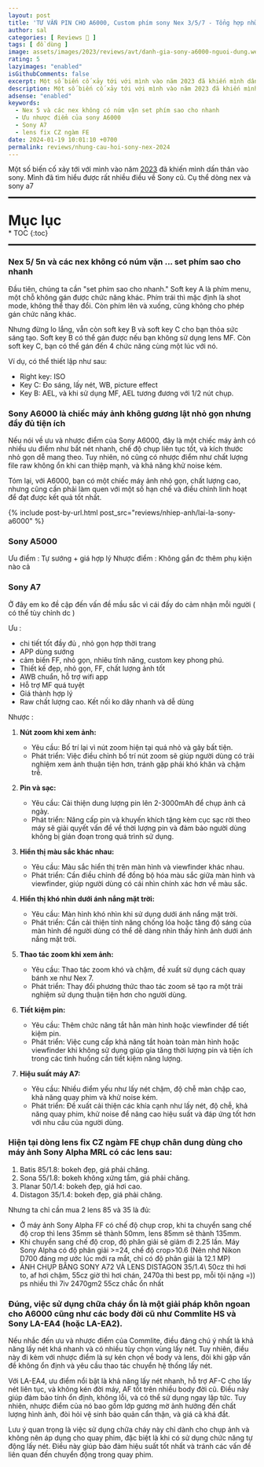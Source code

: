 ```yaml
---
layout: post
title: 'TƯ VẤN PIN CHO A6000, Custom phím sony Nex 3/5/7 - Tổng hợp những câu hỏi về sony Nex 2023 !'
author: sal
categories: [ Reviews 📝 ]
tags: [ đồ dùng ]
image: assets/images/2023/reviews/avt/danh-gia-sony-a6000-nguoi-dung.webp
rating: 5
lazyimages: "enabled"
isGithubComments: false
excerpt: Một số biến cố xảy tới với mình vào năm 2023 đã khiến mình dấn thân vào sony. Mình đã tìm hiểu được rất nhiều điều về Sony cũ. Cụ thể dòng nex và sony a7
description: Một số biến cố xảy tới với mình vào năm 2023 đã khiến mình dấn thân vào sony. Mình đã tìm hiểu được rất nhiều điều về Sony cũ. Cụ thể dòng nex và sony a7
adsense: "enabled"
keywords:
  - Nex 5 và các nex không có núm vặn set phím sao cho nhanh
  - Ưu nhược điểm của sony A6000
  - Sony A7
  - lens fix CZ ngàm FE
date: 2024-01-19 10:01:10 +0700
permalink: reviews/nhung-cau-hoi-sony-nex-2024
---
```


Một số biến cố xảy tới với mình vào năm <a href="{{ site.baseurl }}/tan-man/ve-que-mua-lua-chin">2023</a> đã khiến mình dấn thân vào sony. Mình đã tìm hiểu được rất nhiều điều về Sony cũ. Cụ thể dòng nex và sony a7

<hr style="border: 1px solid #000000;">
<p style="margin-bottom: 0px; font-weight: 700;font-size: 1.75rem;">Mục lục</p>
* TOC
{:toc}

<hr style="border: 1px solid #000000;">

### Nex 5/ 5n và các nex không có núm vặn ... set phím sao cho nhanh

Đầu tiên, chúng ta cần "set phím sao cho nhanh." Soft key A là phím menu, một chỗ không gán được chức năng khác. Phím trái thì mặc định là shot mode, không thể thay đổi. Còn phím lên và xuống, cũng không cho phép gán chức năng khác.

Nhưng đừng lo lắng, vẫn còn soft key B và soft key C cho bạn thỏa sức sáng tạo. Soft key B có thể gán được nếu bạn không sử dụng lens MF. Còn soft key C, bạn có thể gán đến 4 chức năng cùng một lúc với nó.

Ví dụ, có thể thiết lập như sau:

- Right key: ISO
- Key C: Đo sáng, lấy nét, WB, picture effect
- Key B: AEL, và khi sử dụng MF, AEL tương đương với 1/2 nút chụp.

### Sony A6000 là chiếc máy ảnh không gương lật nhỏ gọn nhưng đầy đủ tiện ích

Nếu nói về ưu và nhược điểm của Sony A6000, đây là một chiếc máy ảnh có nhiều ưu điểm như bắt nét nhanh, chế độ chụp liên tục tốt, và kích thước nhỏ gọn dễ mang theo. Tuy nhiên, nó cũng có nhược điểm như chất lượng file raw không ổn khi can thiệp mạnh, và khả năng khử noise kém.

Tóm lại, với A6000, bạn có một chiếc máy ảnh nhỏ gọn, chất lượng cao, nhưng cũng cần phải làm quen với một số hạn chế và điều chỉnh linh hoạt để đạt được kết quả tốt nhất.

{% include post-by-url.html post_src="reviews/nhiep-anh/lai-la-sony-a6000" %}


### Sony A5000
Ưu điểm : Tự sướng + giá hợp lý
Nhược điểm : Không gắn đc thêm phụ kiện nào cả

### Sony A7

Ở đây em ko đề cập đến vấn đề mầu sắc vì cái đấy do cảm nhận mỗi người ( có thể tùy chỉnh dc )

Ưu :
- chi tiết tốt đầy đủ , nhỏ gọn hợp thời trang
- APP dùng sướng
- cảm biến FF, nhỏ gọn, nhiêu tính năng, custom key phong phú.
- Thiết kế đẹp, nhỏ gọn, FF, chất lượng ảnh tốt
- AWB chuẩn, hỗ trợ wifi app
- Hỗ trợ MF quá tuyệt
- Giá thành hợp lý
- Raw chất lượng cao. Kết nối ko dây nhanh và dễ dùng

Nhược :

<ol><li><p><strong>N&uacute;t zoom khi xem ảnh:</strong></p><ul><li>Y&ecirc;u cầu: Bố tr&iacute; lại v&igrave; n&uacute;t zoom hiện tại qu&aacute; nhỏ v&agrave; g&acirc;y bất tiện.</li><li>Ph&aacute;t triển: Việc điều chỉnh bố tr&iacute; n&uacute;t zoom sẽ gi&uacute;p người d&ugrave;ng c&oacute; trải nghiệm xem ảnh thuận tiện hơn, tr&aacute;nh gặp phải kh&oacute; khăn v&agrave; chậm trễ.</li></ul></li><li><p><strong>Pin v&agrave; sạc:</strong></p><ul><li>Y&ecirc;u cầu: Cải thiện dung lượng pin l&ecirc;n 2-3000mAh để chụp ảnh cả ng&agrave;y.</li><li>Ph&aacute;t triển: N&acirc;ng cấp pin v&agrave; khuyến kh&iacute;ch tặng k&egrave;m cục sạc rời theo m&aacute;y sẽ giải quyết vấn đề về thời lượng pin v&agrave; đảm bảo người d&ugrave;ng kh&ocirc;ng bị gi&aacute;n đoạn trong qu&aacute; tr&igrave;nh sử dụng.</li></ul></li><li><p><strong>Hiển thị m&agrave;u sắc kh&aacute;c nhau:</strong></p><ul><li>Y&ecirc;u cầu: M&agrave;u sắc hiển thị tr&ecirc;n m&agrave;n h&igrave;nh v&agrave; viewfinder kh&aacute;c nhau.</li><li>Ph&aacute;t triển: Cần điều chỉnh để đồng bộ h&oacute;a m&agrave;u sắc giữa m&agrave;n h&igrave;nh v&agrave; viewfinder, gi&uacute;p người d&ugrave;ng c&oacute; c&aacute;i nh&igrave;n ch&iacute;nh x&aacute;c hơn về m&agrave;u sắc.</li></ul></li><li><p><strong>Hiển thị kh&oacute; nh&igrave;n dưới &aacute;nh nắng mặt trời:</strong></p><ul><li>Y&ecirc;u cầu: M&agrave;n h&igrave;nh kh&oacute; nh&igrave;n khi sử dụng dưới &aacute;nh nắng mặt trời.</li><li>Ph&aacute;t triển: Cần cải thiện t&iacute;nh năng chống l&oacute;a hoặc tăng độ s&aacute;ng của m&agrave;n h&igrave;nh để người d&ugrave;ng c&oacute; thể dễ d&agrave;ng nh&igrave;n thấy h&igrave;nh ảnh dưới &aacute;nh nắng mặt trời.</li></ul></li><li><p><strong>Thao t&aacute;c zoom khi xem ảnh:</strong></p><ul><li>Y&ecirc;u cầu: Thao t&aacute;c zoom kh&oacute; v&agrave; chậm, đề xuất sử dụng c&aacute;ch quay b&aacute;nh xe như Nex 7.</li><li>Ph&aacute;t triển: Thay đổi phương thức thao t&aacute;c zoom sẽ tạo ra một trải nghiệm sử dụng thuận tiện hơn cho người d&ugrave;ng.</li></ul></li><li><p><strong>Tiết kiệm pin:</strong></p><ul><li>Y&ecirc;u cầu: Th&ecirc;m chức năng tắt hẳn m&agrave;n h&igrave;nh hoặc viewfinder để tiết kiệm pin.</li><li>Ph&aacute;t triển: Việc cung cấp khả năng tắt ho&agrave;n to&agrave;n m&agrave;n h&igrave;nh hoặc viewfinder khi kh&ocirc;ng sử dụng gi&uacute;p gia tăng thời lượng pin v&agrave; tiện &iacute;ch trong c&aacute;c t&igrave;nh huống cần tiết kiệm năng lượng.</li></ul></li><li><p><strong>Hiệu suất m&aacute;y A7:</strong></p><ul><li>Y&ecirc;u cầu: Nhiều điểm yếu như lấy n&eacute;t chậm, độ chễ m&agrave;n chập cao, khả năng quay phim v&agrave; khử noise k&eacute;m.</li><li>Ph&aacute;t triển: Đề xuất cải thiện c&aacute;c kh&iacute;a cạnh như lấy n&eacute;t, độ chễ, khả năng quay phim, khử noise để n&acirc;ng cao hiệu suất v&agrave; đ&aacute;p ứng tốt hơn với nhu cầu của người d&ugrave;ng.</li></ul></li>
</ol>

### Hiện tại dòng lens fix CZ ngàm FE chụp chân dung dùng cho máy ảnh Sony Alpha MRL có các lens sau:
1. Batis 85/1.8: bokeh đẹp, giá phải chăng.
2. Sona 55/1.8: bokeh không xứng tầm, giá phải chăng.
3. Planar 50/1.4: bokeh đẹp, giá hơi cao.
4. Distagon 35/1.4: bokeh đẹp, giá phải chăng.


Nhưng ta chỉ cần mua 2 lens 85 và 35 là đủ:
- Ở máy ảnh Sony Alpha FF có chế độ chụp crop, khi ta chuyển sang chế độ crop thì lens 35mm sẽ thành 50mm, lens 85mm sẽ thành 135mm.
- Khi chuyển sang chế độ crop, độ phân giải sẽ giảm đi 2.25 lần. Máy Sony Alpha có độ phân giải >=24, chế độ crop>10.6
(Nên nhớ Nikon D700 đáng mơ ước lúc mới ra mắt, chỉ có độ phân giải là 12.1 MP)
- ẢNH CHỤP BẰNG SONY A72 VÀ LENS DISTAGON 35/1.4\\
50cz thì hơi to, af hơi chậm, 55cz giờ thì hơi chán, 2470a thì best pp, mỗi tội nặng =)) ps nhiều thì 7iv 2470gm2 55cz chắc ổn nhất

###  Đúng, việc sử dụng chữa cháy ổn là một giải pháp khôn ngoan cho A6000 cũng như các body đời cũ như Commlite HS và Sony LA-EA4 (hoặc LA-EA2).

Nếu nhắc đến ưu và nhược điểm của Commlite, điều đáng chú ý nhất là khả năng lấy nét khá nhanh và có nhiều tùy chọn vùng lấy nét. Tuy nhiên, điều này đi kèm với nhược điểm là sự kén chọn về body và lens, đôi khi gặp vấn đề không ổn định và yêu cầu thao tác chuyển hệ thống lấy nét.

Với LA-EA4, ưu điểm nổi bật là khả năng lấy nét nhanh, hỗ trợ AF-C cho lấy nét liên tục, và không kén đời máy, AF tốt trên nhiều body đời cũ. Điều này giúp đảm bảo tính ổn định, không lỗi, và có thể sử dụng ngay lập tức. Tuy nhiên, nhược điểm của nó bao gồm lớp gương mờ ảnh hưởng đến chất lượng hình ảnh, đòi hỏi vệ sinh bảo quản cẩn thận, và giá cả khá đắt.

Lưu ý quan trọng là việc sử dụng chữa cháy này chỉ dành cho chụp ảnh và không nên áp dụng cho quay phim, đặc biệt là khi có sử dụng chức năng tự động lấy nét. Điều này giúp bảo đảm hiệu suất tốt nhất và tránh các vấn đề liên quan đến chuyển động trong quay phim.

